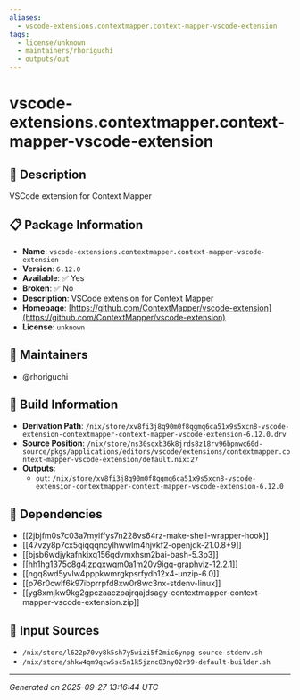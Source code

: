```yaml
---
aliases:
  - vscode-extensions.contextmapper.context-mapper-vscode-extension
tags:
  - license/unknown
  - maintainers/rhoriguchi
  - outputs/out
---
```


# vscode-extensions.contextmapper.context-mapper-vscode-extension

## 📝 Description

VSCode extension for Context Mapper

## 📋 Package Information

- **Name**: `vscode-extensions.contextmapper.context-mapper-vscode-extension`
- **Version**: `6.12.0`
- **Available**: ✅ Yes
- **Broken**: ✅ No
- **Description**: VSCode extension for Context Mapper
- **Homepage**: [https://github.com/ContextMapper/vscode-extension](https://github.com/ContextMapper/vscode-extension)
- **License**: `unknown`
## 👥 Maintainers

- @rhoriguchi


## 🔧 Build Information

- **Derivation Path**: `/nix/store/xv8fi3j8q90m0f8qgmq6ca51x9s5xcn8-vscode-extension-contextmapper-context-mapper-vscode-extension-6.12.0.drv`
- **Source Position**: `/nix/store/ns30sqxb36k8jrds8z18rv96bpnwc60d-source/pkgs/applications/editors/vscode/extensions/contextmapper.context-mapper-vscode-extension/default.nix:27`
- **Outputs**:
  - `out`:  `/nix/store/xv8fi3j8q90m0f8qgmq6ca51x9s5xcn8-vscode-extension-contextmapper-context-mapper-vscode-extension-6.12.0`

## 🔗 Dependencies

- [[2jbjfm0s7c03a7mylffys7n228vs64rz-make-shell-wrapper-hook]]
- [[47vzy8p7cx5qiqqqncylhwwlm4hjvkf2-openjdk-21.0.8+9]]
- [[bjsb6wdjykafnkixq156qdvmxhsm2bai-bash-5.3p3]]
- [[hh1hg1375c8g4jzpqxwqm0a1m20v9igq-graphviz-12.2.1]]
- [[ngq8wd5yvlw4pppkwmrgkpsrfydh12x4-unzip-6.0]]
- [[p76r0cwlf6k97ibprrpfd8xw0r8wc3nx-stdenv-linux]]
- [[yg8xmjkw9kg2gpczaaczpajrqajdsagy-contextmapper-context-mapper-vscode-extension.zip]]

## 📁 Input Sources

- `/nix/store/l622p70vy8k5sh7y5wizi5f2mic6ynpg-source-stdenv.sh`
- `/nix/store/shkw4qm9qcw5sc5n1k5jznc83ny02r39-default-builder.sh`

---
*Generated on 2025-09-27 13:16:44 UTC*
